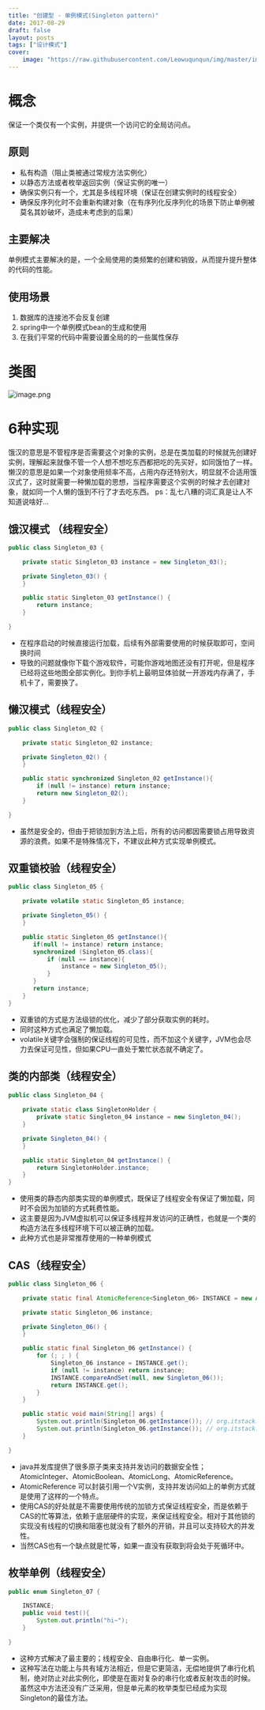 ```yaml
---
title: "创建型 - 单例模式(Singleton pattern)"
date: 2017-08-29
draft: false
layout: posts
tags: ["设计模式"]
cover: 
    image: "https://raw.githubusercontent.com/Leowuqunqun/img/master/image202305271116158.png"
---
```



# 概念
保证一个类仅有一个实例，并提供一个访问它的全局访问点。 
## 原则

- 私有构造（阻止类被通过常规方法实例化）
- 以静态方法或者枚举返回实例（保证实例的唯一）
- 确保实例只有一个，尤其是多线程环境（保证在创建实例时的线程安全）
- 确保反序列化时不会重新构建对象（在有序列化反序列化的场景下防止单例被莫名其妙破坏，造成未考虑到的后果）
## 主要解决
单例模式主要解决的是，一个全局使用的类频繁的创建和销毁，从而提升提升整体的代码的性能。
## 使用场景

1. 数据库的连接池不会反复创建
2. spring中一个单例模式bean的生成和使用
3. 在我们平常的代码中需要设置全局的的一些属性保存
# 类图
![image.png](https://raw.githubusercontent.com/Leowuqunqun/img/master/image202305271116158.png)
# 6种实现
饿汉的意思是不管程序是否需要这个对象的实例，总是在类加载的时候就先创建好实例，理解起来就像不管一个人想不想吃东西都把吃的先买好，如同饿怕了一样。
懒汉的意思是如果一个对象使用频率不高，占用内存还特别大，明显就不合适用饿汉式了，这时就需要一种懒加载的思想，当程序需要这个实例的时候才去创建对象，就如同一个人懒的饿到不行了才去吃东西。
ps：乱七八糟的词汇真是让人不知道说啥好... 
## 饿汉模式 （线程安全）

```java
public class Singleton_03 {

    private static Singleton_03 instance = new Singleton_03();

    private Singleton_03() {
    }

    public static Singleton_03 getInstance() {
        return instance;
    }

}
```

- 在程序启动的时候直接运行加载，后续有外部需要使用的时候获取即可，空间换时间
- 导致的问题就像你下载个游戏软件，可能你游戏地图还没有打开呢，但是程序已经将这些地图全部实例化。到你手机上最明显体验就一开游戏内存满了，手机卡了，需要换了。
## 懒汉模式（线程安全）
```java
public class Singleton_02 {

    private static Singleton_02 instance;

    private Singleton_02() {
    }

    public static synchronized Singleton_02 getInstance(){
        if (null != instance) return instance;
        return new Singleton_02();
    }

}
```

- 虽然是安全的，但由于把锁加到方法上后，所有的访问都因需要锁占用导致资源的浪费。如果不是特殊情况下，不建议此种方式实现单例模式。
## 双重锁校验（线程安全）
```java
public class Singleton_05 {

    private volatile static Singleton_05 instance;

    private Singleton_05() {
    }

    public static Singleton_05 getInstance(){
       if(null != instance) return instance;
       synchronized (Singleton_05.class){
           if (null == instance){
               instance = new Singleton_05();
           }
       }
       return instance;
    }
}
```

- 双重锁的方式是方法级锁的优化，减少了部分获取实例的耗时。
- 同时这种方式也满足了懒加载。
- volatile关键字会强制的保证线程的可见性，而不加这个关键字，JVM也会尽力去保证可见性，但如果CPU一直处于繁忙状态就不确定了。
## 类的内部类（线程安全）
```java
public class Singleton_04 {
	
    private static class SingletonHolder {
        private static Singleton_04 instance = new Singleton_04();
    }

    private Singleton_04() {
    }

    public static Singleton_04 getInstance() {
        return SingletonHolder.instance;
    }
}
```

- 使用类的静态内部类实现的单例模式，既保证了线程安全有保证了懒加载，同时不会因为加锁的方式耗费性能。
- 这主要是因为JVM虚拟机可以保证多线程并发访问的正确性，也就是一个类的构造方法在多线程环境下可以被正确的加载。
- 此种方式也是非常推荐使用的一种单例模式
## CAS（线程安全）
```java
public class Singleton_06 {

    private static final AtomicReference<Singleton_06> INSTANCE = new AtomicReference<Singleton_06>();

    private static Singleton_06 instance;

    private Singleton_06() {
    }

    public static final Singleton_06 getInstance() {
        for (; ; ) {
            Singleton_06 instance = INSTANCE.get();
            if (null != instance) return instance;
            INSTANCE.compareAndSet(null, new Singleton_06());
            return INSTANCE.get();
        }
    }

    public static void main(String[] args) {
        System.out.println(Singleton_06.getInstance()); // org.itstack.demo.design.Singleton_06@2b193f2d
        System.out.println(Singleton_06.getInstance()); // org.itstack.demo.design.Singleton_06@2b193f2d
    }

}
```

- java并发库提供了很多原子类来支持并发访问的数据安全性；AtomicInteger、AtomicBoolean、AtomicLong、AtomicReference。
- AtomicReference 可以封装引用一个V实例，支持并发访问如上的单例方式就是使用了这样的一个特点。
- 使用CAS的好处就是不需要使用传统的加锁方式保证线程安全，而是依赖于CAS的忙等算法，依赖于底层硬件的实现，来保证线程安全。相对于其他锁的实现没有线程的切换和阻塞也就没有了额外的开销，并且可以支持较大的并发性。
- 当然CAS也有一个缺点就是忙等，如果一直没有获取到将会处于死循环中。
## 枚举单例（线程安全）
```java
public enum Singleton_07 {

    INSTANCE;
    public void test(){
        System.out.println("hi~");
    }

}
```

- 这种方式解决了最主要的；线程安全、自由串行化、单一实例。
- 这种写法在功能上与共有域方法相近，但是它更简洁，无偿地提供了串行化机制，绝对防止对此实例化，即使是在面对复杂的串行化或者反射攻击的时候。虽然这中方法还没有广泛采用，但是单元素的枚举类型已经成为实现Singleton的最佳方法。


